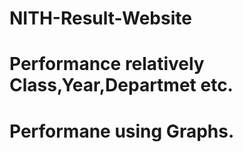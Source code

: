 # NITH-Result-Website
# Performance relatively Class,Year,Departmet etc.
# Performane using Graphs.
